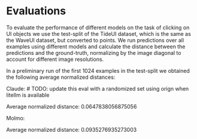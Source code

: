 
# Evaluations

To evaluate the performance of different models on the task of clicking on UI objects we use the test-split of the TideUI dataset, which is the same as the WaveUI dataset, but converted to points. We run predictions over all examples using different models and calculate the distance between the predictions and the ground-truth, normalizing by the image diagonal to account for different image resolutions.

In a preliminary run of the first 1024 examples in the test-split we obtained the following average normalized distances:

Claude: # TODO: update this eval with a randomized set using orign when litellm is available

Average normalized distance: 0.0647838056875056

Molmo:

Average normalized distance: 0.0935276935273003